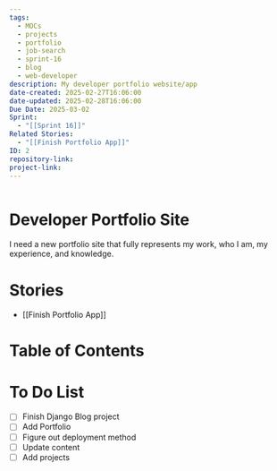 ```yaml
---
tags:
  - MOCs
  - projects
  - portfolio
  - job-search
  - sprint-16
  - blog
  - web-developer
description: My developer portfolio website/app
date-created: 2025-02-27T16:06:00
date-updated: 2025-02-28T16:06:00
Due Date: 2025-03-02
Sprint:
  - "[[Sprint 16]]"
Related Stories:
  - "[[Finish Portfolio App]]"
ID: 2
repository-link: 
project-link: 
---
```

```folder-index-content
```
# Developer Portfolio Site

I need a new portfolio site that fully represents my work, who I am, my experience, and knowledge.

# Stories
- [[Finish Portfolio App]]

# Table of Contents

# To Do List
- [ ] Finish Django Blog project 
- [ ] Add Portfolio
- [ ] Figure out deployment method
- [ ] Update content
- [ ] Add projects